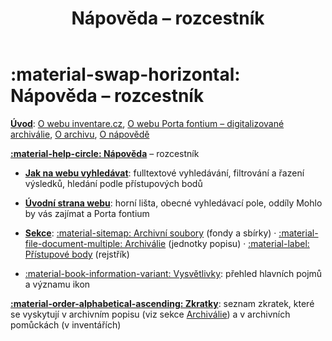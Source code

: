 ﻿---
icon: material/help-circle
title: Nápověda – rozcestník
---
# :material-swap-horizontal: Nápověda – rozcestník

**[Úvod](index.md)**: [O&nbsp;webu inventare.cz](../index.md#o-webu-inventarecz-archivni-popis), [O&nbsp;webu Porta fontium – digitalizované archiválie](../index.md#o-webu-porta-fontium-digitalizovane-archivalie), [O&nbsp;archivu](../index.md#o-archivu), [O&nbsp;nápovědě](../index.md#o-napovede)

**[:material-help-circle: Nápověda](index.md)** – rozcestník

* **[Jak na webu vyhledávat](searching.md)**: fulltextové vyhledávání, filtrování a řazení výsledků, hledání podle přístupových bodů

* **[Úvodní strana webu](homepage.md)**: horní lišta, obecné vyhledávací pole, oddíly Mohlo by vás zajímat a Porta fontium

* **[Sekce](../sections/index.md)**: [:material-sitemap: Archivní soubory](../sections/fund.md) (fondy a sbírky) · [:material-file-document-multiple: Archiválie](../sections/archdesc.md) (jednotky popisu) · [:material-label: Přístupové body](../sections/entity.md) (rejstřík)  

* [:material-book-information-variant: Vysvětlivky](glossary.md): přehled hlavních pojmů a významu ikon

**[:material-order-alphabetical-ascending: Zkratky](../abbreviations/index.md)**: seznam zkratek, které se vyskytují v&nbsp;archivním popisu (viz sekce [Archiválie](../sections/archdesc.md)) a v&nbsp;archivních pomůckách (v&nbsp;inventářích)


